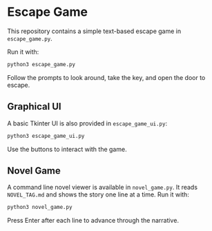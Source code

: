# Escape Game

This repository contains a simple text-based escape game in `escape_game.py`.

Run it with:

```bash
python3 escape_game.py
```

Follow the prompts to look around, take the key, and open the door to escape.

## Graphical UI

A basic Tkinter UI is also provided in `escape_game_ui.py`:

```bash
python3 escape_game_ui.py
```

Use the buttons to interact with the game.

## Novel Game

A command line novel viewer is available in `novel_game.py`. It reads `NOVEL_TAG.md` and
shows the story one line at a time. Run it with:

```bash
python3 novel_game.py
```

Press Enter after each line to advance through the narrative.

